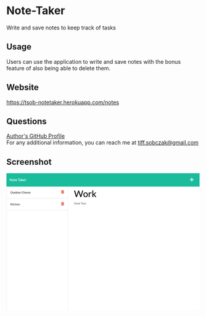 
# Note-Taker

Write and save notes to keep track of tasks

## Usage
Users can use the application to write and save notes with the bonus feature of also being able to delete them.

## Website
https://tsob-notetaker.herokuapp.com/notes

## Questions
[Author's GitHub Profile](https://github.com/tiffsobczak)<br/>
For any additional information, you can reach me at tiff.sobczak@gmail.com

## Screenshot 
![Note Taker ScreenShot](./note-taker-ss.png)


